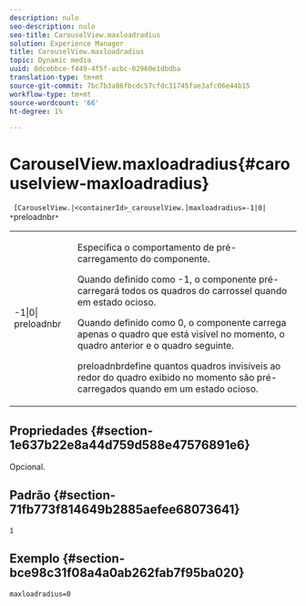 ```yaml
---
description: nulo
seo-description: nulo
seo-title: CarouselView.maxloadradius
solution: Experience Manager
title: CarouselView.maxloadradius
topic: Dynamic media
uuid: 0dcebbce-f449-4f5f-acbc-02960e1dbdba
translation-type: tm+mt
source-git-commit: 7bc7b3a86fbcdc57cfdc31745fae3afc06e44b15
workflow-type: tm+mt
source-wordcount: '66'
ht-degree: 1%

---
```



# CarouselView.maxloadradius{#carouselview-maxloadradius}

` [CarouselView.|<containerId>_carouselView.]maxloadradius=-1|0| *`preloadnbr`*`

<table id="table_B3B03B00DCF0466DB332E851F4DDF610"> 
 <tbody> 
  <tr> 
   <td> <p> <span class="codeph"> -1|0|<span class="varname"> preloadnbr</span></span> </p> </td> 
   <td> <p>Especifica o comportamento de pré-carregamento do componente. </p> <p>Quando definido como <span class="codeph"> -1</span>, o componente pré-carregará todos os quadros do carrossel quando em estado ocioso. </p> <p>Quando definido como <span class="codeph"> 0</span>, o componente carrega apenas o quadro que está visível no momento, o quadro anterior e o quadro seguinte. </p> <p><span class="codeph"><span class="varname"> </span></span>preloadnbrdefine quantos quadros invisíveis ao redor do quadro exibido no momento são pré-carregados quando em um estado ocioso. </p> </td> 
  </tr> 
 </tbody> 
</table>

## Propriedades {#section-1e637b22e8a44d759d588e47576891e6}

Opcional.

## Padrão {#section-71fb773f814649b2885aefee68073641}

`1`

## Exemplo {#section-bce98c31f08a4a0ab262fab7f95ba020}

`maxloadradius=0`
